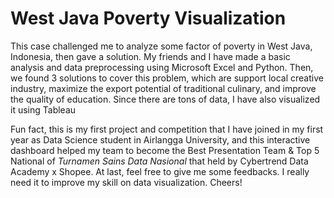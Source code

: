 # West Java Poverty Visualization

This case challenged me to analyze some factor of poverty in West Java, Indonesia, then gave a solution. My friends and I have made a basic analysis and data preprocessing using Microsoft Excel and Python. Then, we found 3 solutions to cover this problem, which are support local creative industry, maximize the export potential of traditional culinary, and improve the quality of education. Since there are tons of data, I have also visualized it using Tableau

Fun fact, this is my first project and competition that I have joined in my first year as Data Science student in Airlangga University, and this interactive dashboard helped my team to become the Best Presentation Team & Top 5 National of *Turnamen Sains Data Nasional* that held by Cybertrend Data Academy x Shopee. At last, feel free to give me some feedbacks. I really need it to improve my skill on data visualization. Cheers!
